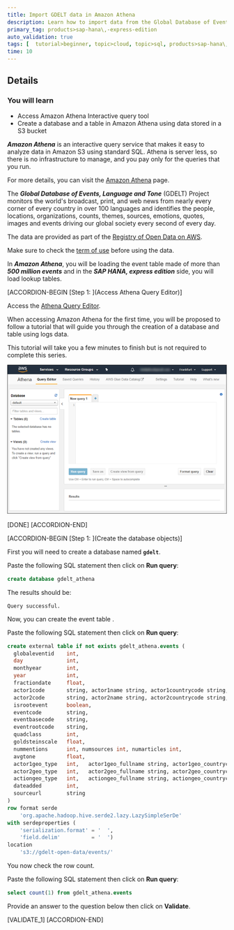 ```yaml
---
title: Import GDELT data in Amazon Athena
description: Learn how to import data from the Global Database of Events, Language and Tone (GDELT) Project in Amazon Athena
primary_tag: products>sap-hana\,-express-edition
auto_validation: true
tags: [  tutorial>beginner, topic>cloud, topic>sql, products>sap-hana\,-express-edition ]
time: 10
---
```


## Details
### You will learn  
  - Access Amazon Athena Interactive query tool
  - Create a database and a table in Amazon Athena using data stored in a S3 bucket

***Amazon Athena*** is an interactive query service that makes it easy to analyze data in Amazon S3 using standard SQL. Athena is server less, so there is no infrastructure to manage, and you pay only for the queries that you run.

For more details, you can visit the <a href="https://aws.amazon.com/athena/" target="&#95;blank">Amazon Athena</a> page.

The ***Global Database of Events, Language and Tone*** (GDELT) Project monitors the world's broadcast, print, and web news from nearly every corner of every country in over 100 languages and identifies the people, locations, organizations, counts, themes, sources, emotions, quotes, images and events driving our global society every second of every day.

The data are provided as part of the <a href="https://registry.opendata.aws/gdelt/" target="&#95;blank">Registry of Open Data on AWS</a>.

Make sure to check the <a href="http://www.gdeltproject.org/about.html#termsofuse" target="&#95;blank">term of use</a> before using the data.

In ***Amazon Athena***, you will be loading the event table made of more than ***500 million events*** and in the ***SAP HANA, express edition*** side, you will load lookup tables.

[ACCORDION-BEGIN [Step 1: ](Access Athena Query Editor)]

Access the <a href="https://console.aws.amazon.com/athena" target="&#95;blank">Athena Query Editor</a>.

When accessing Amazon Athena for the first time, you will be proposed to follow a tutorial that will guide you through the creation of a database and table using logs data.

This tutorial will take you a few minutes to finish but is not required to complete this series.

![Athena](01.png)

[DONE]
[ACCORDION-END]

[ACCORDION-BEGIN [Step 1: ](Create the database objects)]

First you will need to create a database named **`gdelt`**.

Paste the following SQL statement then click on **Run query**:

```sql
create database gdelt_athena
```

The results should be:

```
Query successful.
```

Now, you can create the event table .

Paste the following SQL statement then click on **Run query**:

```sql
create external table if not exists gdelt_athena.events (
  globaleventid    int,
  day              int,
  monthyear        int,
  year             int,
  fractiondate     float,
  actor1code       string, actor1name string, actor1countrycode string, actor1knowngroupcode string, actor1ethniccode string, actor1religion1code string, actor1religion2code string, actor1type1code string, actor1type2code string, actor1type3code string,
  actor2code       string, actor2name string, actor2countrycode string, actor2knowngroupcode string, actor2ethniccode string, actor2religion1code string, actor2religion2code string, actor2type1code string, actor2type2code string, actor2type3code string,
  isrootevent      boolean,
  eventcode        string,
  eventbasecode    string,
  eventrootcode    string,
  quadclass        int,
  goldsteinscale   float,
  nummentions      int, numsources int, numarticles int,
  avgtone          float,
  actor1geo_type   int,   actor1geo_fullname string, actor1geo_countrycode string, actor1geo_adm1code string, actor1geo_lat float, actor1geo_long float, actor1geo_featureid int,
  actor2geo_type   int,   actor2geo_fullname string, actor2geo_countrycode string, actor2geo_adm1code string, actor2geo_lat float, actor2geo_long float, actor2geo_featureid int,
  actiongeo_type   int,   actiongeo_fullname string, actiongeo_countrycode string, actiongeo_adm1code string, actiongeo_lat float, actiongeo_long float, actiongeo_featureid int,
  dateadded        int,
  sourceurl        string
)
row format serde
	'org.apache.hadoop.hive.serde2.lazy.LazySimpleSerDe'
with serdeproperties (
	'serialization.format' = '	',
	'field.delim'          = '	')
location
	's3://gdelt-open-data/events/'
```

You now check the row count.

Paste the following SQL statement then click on **Run query**:

```sql
select count(1) from gdelt_athena.events
```

Provide an answer to the question below then click on **Validate**.

[VALIDATE_1]
[ACCORDION-END]
